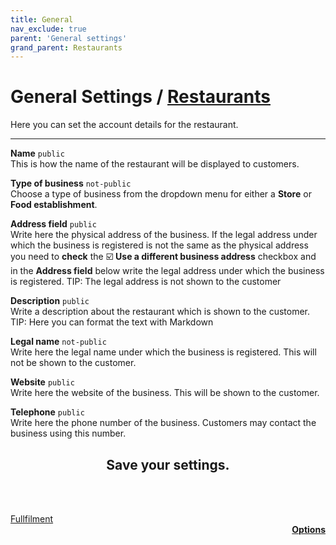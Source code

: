 ```yaml
---
title: General
nav_exclude: true
parent: 'General settings'
grand_parent: Restaurants
---
```


<!-- #comment Change "General" for "Account details" -->

# General Settings / [Restaurants](../index.md)

<div class="alert alert-info" role="alert">
Here you can set the account details for the restaurant.
</div>

---

**Name** `public`<br>
This is how the name of the restaurant will be displayed to customers.

**Type of business** `not-public`<br>
Choose a type of business from the dropdown menu for either a **Store** or **Food establishment**.

**Address field** `public`<br>
Write here the physical address of the business.
If the legal address under which the business is registered is not the same as the physical address you need to **check** the ☑️ **Use a different business address** checkbox and in the **Address field** below write the legal address under which the business is registered.
 <span class="badge badge-info">TIP:</span><span> The legal address is not shown to the customer</span>

**Description** `public`<br>
Write a description about the restaurant which is shown to the customer.
<span class="badge badge-info">TIP:</span><span> Here you can format the text with Markdown</span>

**Legal name** `not-public`<br>
Write here the legal name under which the business is registered. This will not be shown to the customer.

**Website** `public`<br>
Write here the website of the business. This will be shown to the customer.

**Telephone** `public`<br>
Write here the phone number of the business. Customers may contact the business using this number.

<h2 style="text-align: center"><span class="badge badge-primary">Save</span> your settings.</h2>

<br><br>

<div class="container">
    <div class="row">
      <div class="col-sm"><a
          href="/notes/4eb2409c-253d-4023-bd8f-e26c49675177.html"
          class="btn btn-lg btn-outline-secondary"
          ><i class="fas fa-arrow-left"></i
              >  Fullfilment</a></div>
      <div style="text-align: right" class="col-sm"><a
          href="/notes/d37f3793-7b44-42f8-844a-09f9c233f9f2.html"
          class="btn btn-lg btn-outline-primary"
          ><strong>Options  </strong><i class="fas fa-arrow-right"></i
        ></a></div>
    </div>
</div>
